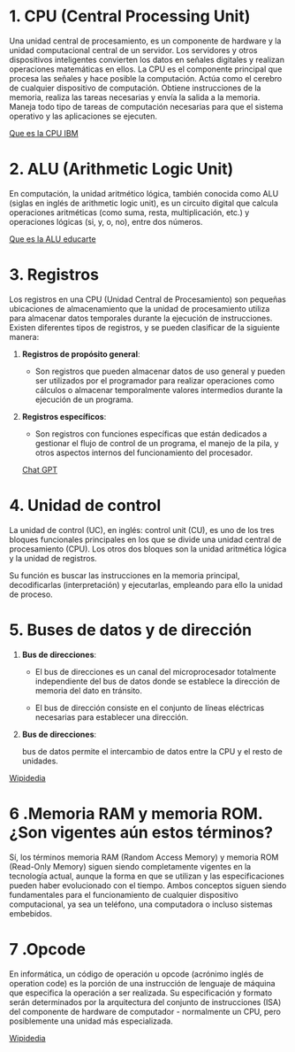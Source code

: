 # 1. CPU (Central Processing Unit)

Una unidad central de procesamiento, es un componente de hardware y la unidad computacional central de un servidor. Los servidores y otros dispositivos inteligentes convierten los datos en señales digitales y realizan operaciones matemáticas en ellos. La CPU es el componente principal que procesa las señales y hace posible la computación. Actúa como el cerebro de cualquier dispositivo de computación. Obtiene instrucciones de la memoria, realiza las tareas necesarias y envía la salida a la memoria. Maneja todo tipo de tareas de computación necesarias para que el sistema operativo y las aplicaciones se ejecuten.

[Que es la CPU IBM](https://www.ibm.com/mx-es/think/topics/central-processing-unit)
# 2.  ALU (Arithmetic Logic Unit)

En computación, la unidad aritmético
lógica, también conocida como ALU (siglas
en inglés de arithmetic logic unit), es un
circuito digital que calcula operaciones
aritméticas (como suma, resta,
multiplicación, etc.) y operaciones lógicas
(si, y, o, no), entre dos números.

[Que es la ALU educarte](https://www.ibm.com/mx-es/think/topics/central-processing-unit)

# 3. Registros
Los registros en una CPU (Unidad Central de Procesamiento) son pequeñas ubicaciones de almacenamiento que la unidad de procesamiento utiliza para almacenar datos temporales durante la ejecución de instrucciones. Existen diferentes tipos de registros, y se pueden clasificar de la siguiente manera:

1. **Registros de propósito general**: 
   - Son registros que pueden almacenar datos de uso general y pueden ser utilizados por el programador para realizar operaciones como cálculos o almacenar temporalmente valores intermedios durante la ejecución de un programa.

2. **Registros específicos**: 
   - Son registros con funciones específicas que están dedicados a gestionar el flujo de control de un programa, el manejo de la pila, y otros aspectos internos del funcionamiento del procesador.
   
   [Chat GPT](https://chatgpt.com/?model=auto)

# 4. Unidad de control 
La unidad de control (UC), en inglés: control unit (CU), es uno de los tres bloques funcionales principales en los que se divide una unidad central de procesamiento (CPU). Los otros dos bloques son la unidad aritmética lógica y la unidad de registros.

 Su función es buscar las instrucciones en la memoria principal, decodificarlas (interpretación) y ejecutarlas, empleando para ello la unidad de proceso.
 # 5. Buses de datos y de dirección

1. **Bus de direcciones**: 
     - El bus de direcciones es un canal del microprocesador totalmente independiente del bus de datos donde se establece la dirección de memoria del dato en tránsito.

     - El bus de dirección consiste en el conjunto de líneas eléctricas necesarias para establecer una dirección.

 1. **Bus de direcciones**: 

     bus de datos permite el intercambio de datos entre la CPU y el resto de unidades.

[Wipidedia](https://es.wikipedia.org/wiki/Bus_(inform%C3%A1tica)#:~:text=El%20bus%20de%20direcciones%20es,necesarias%20para%20establecer%20una%20direcci%C3%B3n.)

# 6 .Memoria RAM y memoria ROM. ¿Son vigentes aún estos términos?
Sí, los términos memoria RAM (Random Access Memory) y memoria ROM (Read-Only Memory) siguen siendo completamente vigentes en la tecnología actual, aunque la forma en que se utilizan y las especificaciones pueden haber evolucionado con el tiempo. Ambos conceptos siguen siendo fundamentales para el funcionamiento de cualquier dispositivo computacional, ya sea un teléfono, una computadora o incluso sistemas embebidos.

# 7 .Opcode
En informática, un código de operación u opcode (acrónimo inglés de operation code) es la porción de una instrucción de lenguaje de máquina que especifica la operación a ser realizada. Su especificación y formato serán determinados por la arquitectura del conjunto de instrucciones (ISA) del componente de hardware de computador - normalmente un CPU, pero posiblemente una unidad más especializada.

[Wipidedia](https://es.wikipedia.org/wiki/C%C3%B3digo_de_operaci%C3%B3n)